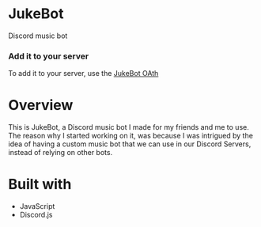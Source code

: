 # JukeBot

Discord music bot

### Add it to your server

To add it to your server, use the [JukeBot OAth](https://discord.com/oauth2/authorize?client_id=905216946675519489&permissions=8&scope=bot%20applications.commands)

# Overview

This is JukeBot, a Discord music bot I made for my friends and me to use.
The reason why I started working on it, was because I was intrigued by the idea of having a custom music bot that we can use in our Discord Servers, instead of relying on other bots.

# Built with

- JavaScript
- Discord.js
